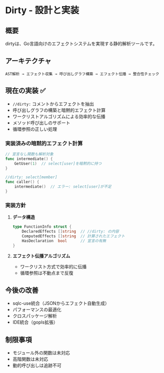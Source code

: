 # Dirty - 設計と実装

## 概要

dirtyは、Go言語向けのエフェクトシステムを実現する静的解析ツールです。

## アーキテクチャ

```
AST解析 → エフェクト収集 → 呼び出しグラフ構築 → エフェクト伝播 → 整合性チェック
```

## 現在の実装 ✅

- `//dirty:` コメントからエフェクトを抽出
- 呼び出しグラフの構築と暗黙的エフェクト計算
- ワークリストアルゴリズムによる効率的な伝播
- メソッド呼び出しのサポート
- 循環参照の正しい処理

### 実装済みの暗黙的エフェクト計算

```go
// 宣言なし関数も解析対象
func intermediate() {
    GetUser(1)  // select[user]を暗黙的に持つ
}

//dirty: select[member]
func caller() {
    intermediate()  // エラー: select[user]が不足
}
```

### 実装方針

1. **データ構造**
   ```go
   type FunctionInfo struct {
       DeclaredEffects []string  // //dirty: の内容
       ComputedEffects []string  // 計算されたエフェクト
       HasDeclaration  bool      // 宣言の有無
   }
   ```

2. **エフェクト伝播アルゴリズム**
   - ワークリスト方式で効率的に伝播
   - 循環参照は不動点まで反復

## 今後の改善

- sqlc-use統合（JSONからエフェクト自動生成）
- パフォーマンスの最適化
- クロスパッケージ解析
- IDE統合（gopls拡張）

## 制限事項

- モジュール外の関数は未対応
- 高階関数は未対応
- 動的呼び出しは追跡不可